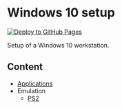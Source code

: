 # Windows 10 setup

[![Deploy to GitHub Pages](https://github.com/devpro/windows10-setup/actions/workflows/pages.yml/badge.svg)](https://github.com/devpro/windows10-setup/actions/workflows/pages.yml)

Setup of a Windows 10 workstation.

## Content

* [Applications](docs/applications.md)
* Emulation
  * [PS2](docs/ps2-emulation.md)
